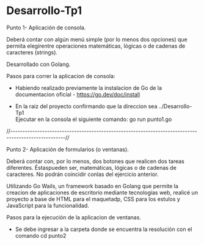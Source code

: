 # Desarrollo-Tp1

Punto 1- Aplicación de consola.

Deberá contar con algún menú simple (por lo menos dos opciones) que permita elegirentre operaciones matemáticas, lógicas o de cadenas de caracteres (strings). 

 Desarrollado con Golang.

Pasos para correr la aplicacion de consola:

 - Habiendo realizado previamente la instalacion de Go de la documentacion oficial -  https://go.dev/doc/install 

- En la raiz del proyecto confirmando que la direccion sea ../Desarrollo-Tp1  
Ejecutar en la consola el siguiente comando: go run punto1.go

//----------------------------------------------------------------------------------------------------//

Punto 2- Aplicación de formularios (o ventanas).

Deberá contar con, por lo menos, dos botones que realicen dos tareas diferentes. Éstaspueden ser, matemáticas, lógicas o de cadenas de caracteres. No podrán coincidir conlas del ejercicio anterior.

Utilizando Go Wails, un framework basado en Golang que permite la creacion de aplicaciones de escritorio mediante tecnologías web, realicé un proyecto a base de HTML para el maquetadp, CSS para los estulos y JavaScript para la funcionalidad.

Pasos para la ejecución de la aplicacion de ventanas.

- Se debe ingresar a la carpeta donde se encuentra la resolución con el comando cd punto2

